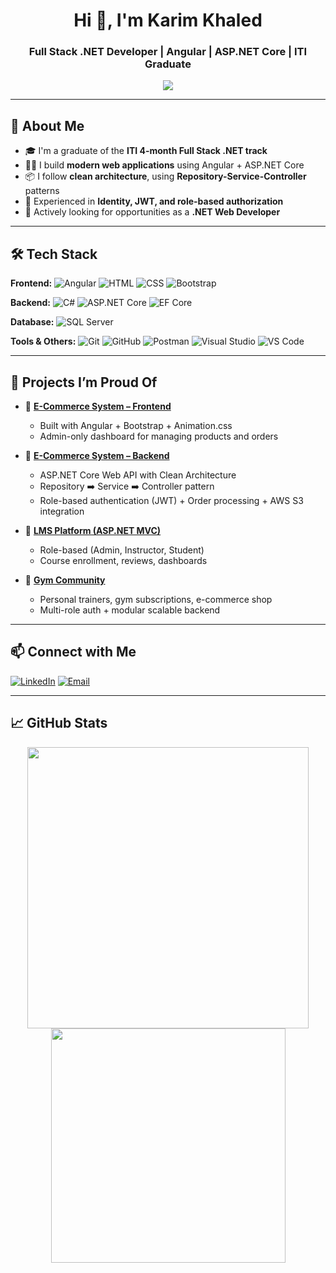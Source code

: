 <h1 align="center">Hi 👋, I'm Karim Khaled</h1>
<h3 align="center">Full Stack .NET Developer | Angular | ASP.NET Core | ITI Graduate</h3>

<p align="center">
  <img src="https://readme-typing-svg.herokuapp.com?color=36BCF7&lines=Passionate+Full+Stack+Developer;Building+modern+web+apps;Let's+code+together!&center=true&width=500" />
</p>

---

## 🚀 About Me

- 🎓 I'm a graduate of the **ITI 4-month Full Stack .NET track**  
- 👨‍💻 I build **modern web applications** using Angular + ASP.NET Core
- 📦 I follow **clean architecture**, using **Repository-Service-Controller** patterns
- 🔐 Experienced in **Identity, JWT, and role-based authorization**
- 💼 Actively looking for opportunities as a **.NET Web Developer**

---

## 🛠️ Tech Stack

**Frontend:**
![Angular](https://img.shields.io/badge/Angular-DD0031?style=flat&logo=angular&logoColor=white)
![HTML](https://img.shields.io/badge/HTML5-E34F26?style=flat&logo=html5&logoColor=white)
![CSS](https://img.shields.io/badge/CSS3-1572B6?style=flat&logo=css3&logoColor=white)
![Bootstrap](https://img.shields.io/badge/Bootstrap-7952B3?style=flat&logo=bootstrap&logoColor=white)

**Backend:**
![C#](https://img.shields.io/badge/C%23-239120?style=flat&logo=c-sharp&logoColor=white)
![ASP.NET Core](https://img.shields.io/badge/ASP.NET_Core-512BD4?style=flat&logo=.net&logoColor=white)
![EF Core](https://img.shields.io/badge/Entity_Framework_Core-512BD4?style=flat)

**Database:**
![SQL Server](https://img.shields.io/badge/Microsoft_SQL_Server-CC2927?style=flat&logo=microsoftsqlserver&logoColor=white)

**Tools & Others:**
![Git](https://img.shields.io/badge/Git-F05032?style=flat&logo=git&logoColor=white)
![GitHub](https://img.shields.io/badge/GitHub-181717?style=flat&logo=github&logoColor=white)
![Postman](https://img.shields.io/badge/Postman-FF6C37?style=flat&logo=postman&logoColor=white)
![Visual Studio](https://img.shields.io/badge/Visual_Studio-5C2D91?style=flat&logo=visualstudio&logoColor=white)
![VS Code](https://img.shields.io/badge/VS_Code-007ACC?style=flat&logo=visualstudiocode&logoColor=white)

---

## 🧠 Projects I’m Proud Of

- 🔗 [**E-Commerce System – Frontend**](https://github.com/Habosa162/EcommerceFE)
  - Built with Angular + Bootstrap + Animation.css
  - Admin-only dashboard for managing products and orders

- 🔗 [**E-Commerce System – Backend**](https://github.com/Habosa162/EcommerceBE)
  - ASP.NET Core Web API with Clean Architecture
  - Repository ➡️ Service ➡️ Controller pattern
  - Role-based authentication (JWT) + Order processing + AWS S3 integration

- 🔗 [**LMS Platform (ASP.NET MVC)**](https://github.com/M0stafaSamir/LearingManagementSystem)
  - Role-based (Admin, Instructor, Student)
  - Course enrollment, reviews, dashboards

- 🔗 [**Gym Community**](https://github.com/karimkhaled8/GymCommunity)
  - Personal trainers, gym subscriptions, e-commerce shop
  - Multi-role auth + modular scalable backend

---

## 📫 Connect with Me

[![LinkedIn](https://img.shields.io/badge/LinkedIn-KarimKhaled-blue?style=flat&logo=linkedin)](https://www.linkedin.com/in/karimkhaledd/)
[![Email](https://img.shields.io/badge/Gmail-karimkhaled881@gmail.com-red?style=flat&logo=gmail)](mailto:karimkhaled881@gmail.com)

---

## 📈 GitHub Stats

<p align="center">
  <img src="https://github-readme-stats.vercel.app/api?username=karimkhaled8&show_icons=true&theme=radical" width="450" />
  <img src="https://github-readme-stats.vercel.app/api/top-langs/?username=karimkhaled8&layout=compact&theme=radical" width="375" />
</p>
